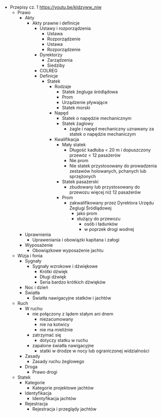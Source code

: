 - Przepisy cz. 1 https://youtu.be/kIdzyww_niw
  - Prawo
    - Akty
      - Akty prawne i definicje
        - Ustawy i rozporządzenia
          - Ustawa
          - Rozporządzenie
          - Ustawa
          - Rozporządzenie
        - Dyrektorzy
          - Zarządzenia
          - Siedziby
        - COLREG
        - Definicje
          - Statek
            - Rodzaje
              - Statek żegluga śródlądowa
              - Prom
              - Urządzenie pływające
              - Statek morski
            - Napęd
              - Statek o napędzie mechanicznym
              - Statek żaglowy
                - żagle i napęd mechaniczny uznawany za statek o napędzie mechaniczym
            - Kwalifikacja
              - Mały statek
                - Długość kadłuba < 20 m i dopuszczony przewóz < 12 pasażerów
                - Nie prom
                - Nie statek przystosowany do prowadzenia zestawów holowanych, pchanych lub sprzężonych
              - Statek pasażerski
                - zbudowany lub przystosowany do przewozu więcej niż 12 pasażerów
              - Prom
                - zakwalifikowany przez Dyrektora Urzędu Żeglugi Śródlądowej
                  - jako prom
                  - służący do przewozu
                    - osób i ładunków
                    - w poprzek drogi wodnej
    - Uprawnienia
      - Upraweniania i obowiązki kapitana i załogi
    - Wyposażenie
      - Obowiązkowe wyposażenie jachtu
  - Wizja i fonia
    - Sygnały
      - Sygnały wzrokowe i dźwiękowe
        - Krótki dźwięk
        - Długi dźwięk
        - Seria bardzo krótkich dźwięków
    - Noc i dzień
    - Światła
      - Światła nawigacyjne statków i jachtów
  - Ruch
    - W ruchu
      - nie połączony z lądem stałym ani dnem
        - niezacumowany
        - nie na kotwicy
        - nie ma mieliźnie
      - zatrzymać się
        - dotyczy statku w ruchu
      - zapalone światła nawigacyjne
        - statki w drodze w nocy lub ograniczonej widzialności
    - Zasady
      - Zasady ruchu żeglowego
    - Droga
      - Prawo drogi
  - Statek
    - Kategorie
      - Kategorie projektowe jachtów
    - Identyfikacja
      - Identyfikacja jachtów
    - Rejestracja
      - Rejestracja i przeglądy jachtów
